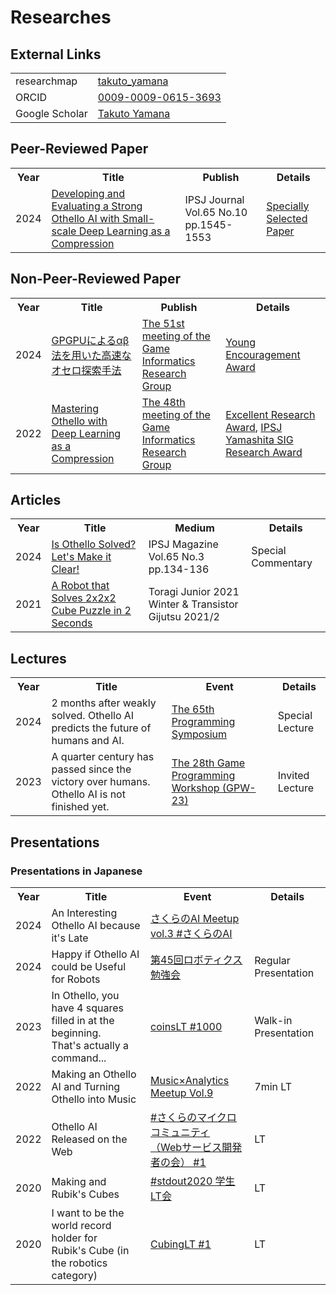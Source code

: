 # Researches



## External Links

<div class="table_wrapper"><table>
<tbody>
    <tr>
        <td>researchmap</td>
        <td><a href="https://researchmap.jp/takuto_yamana" target="_blank" el="”noopener" noreferrer”="">takuto_yamana</a></td>
    <tr>
    <tr>
        <td>ORCID</td>
        <td><a href="https://orcid.org/0009-0009-0615-3693" target="_blank" el="”noopener" noreferrer”="">0009-0009-0615-3693</a></td>
    </tr>
    <tr>
        <td>Google Scholar</td>
        <td><a href="https://scholar.google.co.jp/citations?user=MgRzX5EAAAAJ" target="_blank" el="”noopener" noreferrer”="">Takuto Yamana</a></td>
    </tr>
</tbody></table></div>




## Peer-Reviewed Paper

<div class="table_wrapper"><table>
<tbody><tr>
<th>Year</th><th>Title</th><th>Publish</th><th>Details</th></tr>
<tr>
<td>2024</td>
<td><a href="http://id.nii.ac.jp/1001/00239899/" target="_blank" el="”noopener" noreferrer”="">Developing and Evaluating a Strong Othello AI with Small-scale Deep Learning as a Compression</a></td>
<td>IPSJ Journal Vol.65 No.10 pp.1545-1553</td>
<td><a href="https://www.ipsj.or.jp/award/ssp_award.html" target="_blank" el="”noopener" noreferrer”="">Specially Selected Paper</a></td>
</tr>
    </tbody></table></div>



## Non-Peer-Reviewed Paper
<div class="table_wrapper"><table>
<tbody><tr>
<th>Year</th><th>Title</th><th>Publish</th><th>Details</th></tr>
<tr>
<td>2024</td>
<td><a href="http://id.nii.ac.jp/1001/00232800/" target="_blank" el="”noopener" noreferrer”="">GPGPUによるαβ法を用いた高速なオセロ探索手法</a></td>
<td><a href="https://www.ipsj.or.jp/kenkyukai/event/gi51.html" target="_blank" el="”noopener" noreferrer”="">The 51st meeting of the Game Informatics Research Group</a></td>
<td><a href="https://www.ipsj.or.jp/award/gi-award1.html" target="_blank" el="”noopener" noreferrer”="">Young Encouragement Award</a></td>
</tr>
<tr>
<td>2022</td>
<td><a href="http://id.nii.ac.jp/1001/00218627/" target="_blank" el="”noopener" noreferrer”="">Mastering Othello with Deep Learning as a Compression</a></td>
<td><a href="https://www.ipsj.or.jp/kenkyukai/event/gi48.html" target="_blank" el="”noopener" noreferrer”="">The 48th meeting of the Game Informatics Research Group</a></td>
<td><a href="https://www.ipsj.or.jp/award/gi-award2.html" target="_blank" el="”noopener" noreferrer”="">Excellent Research Award</a>, <a href="https://www.ipsj.or.jp/award/yamashita2023.html" target="_blank" el="”noopener" noreferrer”="">IPSJ Yamashita SIG Research Award</a></td>
</tr>
    </tbody></table></div>





## Articles
<div class="table_wrapper"><table>
<tbody><tr>
<th>Year</th><th>Title</th><th>Medium</th><th>Details</th></tr>
<tr>
<td>2024</td>
<td><a href="https://note.com/ipsj/n/n86f6dbfbfc7a" target="_blank" el="”noopener" noreferrer”=""> 	Is Othello Solved? Let's Make it Clear! </a></td>
<td>IPSJ Magazine Vol.65 No.3 pp.134-136</td>
<td>Special Commentary</td>
</tr>
<tr>
<td>2021</td>
<td><a href="https://toragijr.cqpub.co.jp/magazine/no44/" target="_blank" el="”noopener" noreferrer”="">A Robot that Solves 2x2x2 Cube Puzzle in 2 Seconds</a></td>
<td>Toragi Junior 2021 Winter & Transistor Gijutsu 2021/2</td>
<td></td>
</tr>
    </tbody></table></div>






## Lectures
<div class="table_wrapper"><table>
<tbody><tr>
<th>Year</th><th>Title</th><th>Event</th><th>Details</th></tr>
<tr>
<tr>
<td>2024</td>
<td>2 months after weakly solved. Othello AI predicts the future of humans and AI.</td>
<td><a href="https://prosym.org/65/" target="_blank" el="”noopener" noreferrer”="">The 65th Programming Symposium</a></td>
<td>Special Lecture</td>
</tr>
<tr>
<td>2023</td>
<td>A quarter century has passed since the victory over humans. Othello AI is not finished yet.</td>
<td><a href="https://www.gi-ipsj.org/gpw/2023/" target="_blank" el="”noopener" noreferrer”="">The 28th Game Programming Workshop (GPW-23)</a></td>
<td>Invited Lecture</td>
</tr>
    </tbody></table></div>




## Presentations

### Presentations in Japanese

<div class="table_wrapper"><table>
<tbody>
<tr><th>Year</th><th>Title</th><th>Event</th><th>Details</th></tr>
<tr>
<td>2024</td>
<td>An Interesting Othello AI because it's Late</td>
<td><a href="https://sakura-tokyo.connpass.com/event/323089/" target="_blank" el="”noopener" noreferrer”="">さくらのAI Meetup vol.3 #さくらのAI</a></td>
<td></td>
</tr>
<tr>
<td>2024</td>
<td>Happy if Othello AI could be Useful for Robots</td>
<td><a href="https://robosemi.connpass.com/event/309583/" target="_blank" el="”noopener" noreferrer”="">第45回ロボティクス勉強会</a></td>
<td>Regular Presentation</td>
</tr>
<tr>
<td>2023</td>
<td>In Othello, you have 4 squares filled in at the beginning.<br>That's actually a command...</td>
<td><a href="https://amakubo.connpass.com/event/288675/" target="_blank" el="”noopener" noreferrer”="">coinsLT #1000</a></td>
<td>Walk-in Presentation</td>
</tr>
<tr>
<td>2022</td>
<td>Making an Othello AI and Turning Othello into Music</td>
<td><a href="https://muana.connpass.com/event/259360/" target="_blank" el="”noopener" noreferrer”="">Music×Analytics Meetup Vol.9</a></td>
<td>7min LT</td>
</tr>
<tr>
<td>2022</td>
<td>Othello AI Released on the Web</td>
<td><a href="https://sakura-tokyo.connpass.com/event/247955/" target="_blank" el="”noopener" noreferrer”="">#さくらのマイクロコミュニティ<br>（Webサービス開発者の会） #1</a></td>
<td>LT</td>
</tr>
<tr>
<td>2020</td>
<td>Making and Rubik's Cubes</td>
<td><a href="https://joken-nuce.connpass.com/event/195933/" target="_blank" el="”noopener" noreferrer”="">#stdout2020 学生LT会</a></td>
<td>LT</td>
</tr>
<tr>
<td>2020</td>
<td>I want to be the world record holder for <br>Rubik's Cube (in the robotics category)</td>
<td><a href="https://www.youtube.com/live/Xht3u3NunsQ?si=suxcCfYlv5-NhwsC" target="_blank" el="”noopener" noreferrer”="">CubingLT #1</a></td>
<td>LT</td>
</tr>
    </tbody></table></div>
